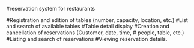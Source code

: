 #reservation system for restaurants

#Registration and edition of tables (number, capacity, location, etc.)
#List and search of available tables
#Table detail display
#Creation and cancellation of reservations (Customer, date, time, # people, table, etc.)
#Listing and search of reservations
#Viewing reservation details.
